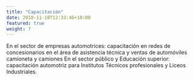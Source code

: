 ```yaml
---
title: "Capacitación"
date: 2018-11-18T12:33:46+10:00
featured: true
weight: 7
---
```


En el sector de empresas automotrices: capacitación en redes de concesionarios en el área de asistencia técnica y ventas de automóviles camioneta y camiones 
En el sector público y Educación superior: capacitación automotriz para Institutos Técnicos profesionales y Liceos Industriales.

